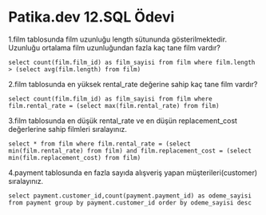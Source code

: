 # Patika.dev 12.SQL Ödevi 

1.film tablosunda film uzunluğu length sütununda gösterilmektedir. Uzunluğu ortalama film uzunluğundan fazla kaç tane film vardır?

`select count(film.film_id) as film_sayisi from film where film.length > (select avg(film.length) from film)`

2.film tablosunda en yüksek rental_rate değerine sahip kaç tane film vardır?

`select count(film.film_id) as film_sayisi from film where film.rental_rate = (select max(film.rental_rate) from film)`

3.film tablosunda en düşük rental_rate ve en düşün replacement_cost değerlerine sahip filmleri sıralayınız.

`select * from film where film.rental_rate = (select min(film.rental_rate) from film) and film.replacement_cost = (select min(film.replacement_cost) from film)`

4.payment tablosunda en fazla sayıda alışveriş yapan müşterileri(customer) sıralayınız.

`select payment.customer_id,count(payment.payment_id) as odeme_sayisi from payment group by payment.customer_id order by odeme_sayisi desc`
